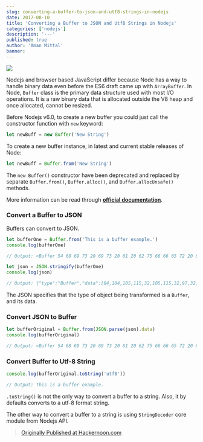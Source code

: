 ```yaml
---
slug: converting-a-buffer-to-json-and-utf8-strings-in-nodejs
date: 2017-08-10
title: 'Converting a Buffer to JSON and Utf8 Strings in Nodejs'
categories: ['nodejs']
description: '---'
published: true
author: 'Aman Mittal'
banner:
---
```


![](https://cdn-images-1.medium.com/max/2560/1*1878GmSC5EtcjSNHONPO3Q.jpeg)

Nodejs and browser based JavaScript differ because Node has a way to handle binary data even before the ES6 draft came up with `ArrayBuffer`. In Node, `Buffer` class is the primary data structure used with most I/O operations. It is a raw binary data that is allocated outside the V8 heap and once allocated, cannot be resized.

Before Nodejs v6.0, to create a new buffer you could just call the constructor function with `new` keyword:

```js
let newBuff = new Buffer('New String')
```

To create a new buffer instance, in latest and current stable releases of Node:

```js
let newBuff = Buffer.from('New String')
```

The `new Buffer()` constructor have been deprecated and replaced by separate `Buffer.from()`, `Buffer.alloc()`, and `Buffer.allocUnsafe()` methods.

More information can be read through [**official documentation**](https://nodejs.org/api/buffer.html).

### Convert a Buffer to JSON

Buffers can convert to JSON.

```js
let bufferOne = Buffer.from('This is a buffer example.')
console.log(bufferOne)

// Output: <Buffer 54 68 69 73 20 69 73 20 61 20 62 75 66 66 65 72 20 65 78 61 6d 70 6c 65 2e>

let json = JSON.stringify(bufferOne)
console.log(json)

// Output: {"type":"Buffer","data":[84,104,105,115,32,105,115,32,97,32,98,117,102,102,101,114,32,101,120,97,109,112,108,101,46]}
```

The JSON specifies that the type of object being transformed is a `Buffer`, and its data.

### Convert JSON to Buffer

```js
let bufferOriginal = Buffer.from(JSON.parse(json).data)
console.log(bufferOriginal)

// Output: <Buffer 54 68 69 73 20 69 73 20 61 20 62 75 66 66 65 72 20 65 78 61 6d 70 6c 65 2e>
```

### Convert Buffer to Utf-8 String

```js
console.log(bufferOriginal.toString('utf8'))

// Output: This is a buffer example.
```

`.toString()` is not the only way to convert a buffer to a string. Also, it by defaults converts to a utf-8 format string.

The other way to convert a buffer to a string is using `StringDecoder` core module from Nodejs API.

> [Originally Published at Hackernoon.com](https://medium.com/hackernoon/https-medium-com-amanhimself-converting-a-buffer-to-json-and-utf8-strings-in-nodejs-2150b1e3de57)
